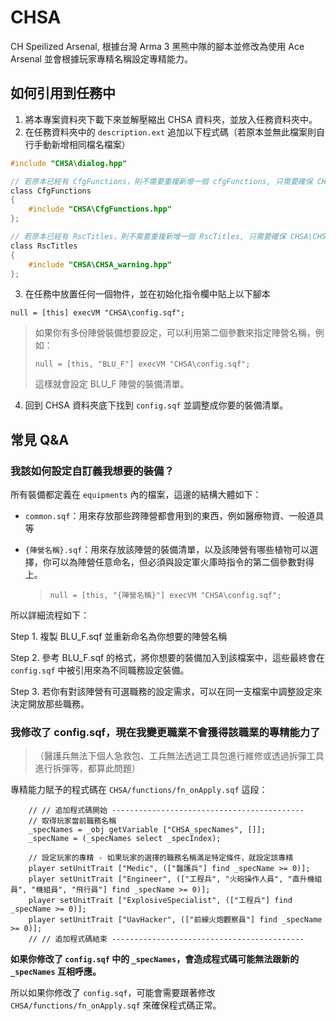 # CHSA
CH Speilized Arsenal, 根據台灣 Arma 3 黑熊中隊的腳本並修改為使用 Ace Arsenal 並會根據玩家專精名稱設定專精能力。

## 如何引用到任務中

1. 將本專案資料夾下載下來並解壓縮出 CHSA 資料夾，並放入任務資料夾中。
2. 在任務資料夾中的 `description.ext` 追加以下程式碼（若原本並無此檔案則自行手動新增相同檔名檔案）

```c
#include "CHSA\dialog.hpp"

// 若原本已經有 CfgFunctions，則不需要重複新增一個 cfgFunctions, 只需要確保 CHSA\CfgFunctions.hpp 有被引用即可
class CfgFunctions
{
    #include "CHSA\CfgFunctions.hpp"
};

// 若原本已經有 RscTitles，則不需要重複新增一個 RscTitles, 只需要確保 CHSA\CHSA_warning.hpp 有被引用即可
class RscTitles
{
    #include "CHSA\CHSA_warning.hpp"
};
```

3. 在任務中放置任何一個物件，並在初始化指令欄中貼上以下腳本

```sqf
null = [this] execVM "CHSA\config.sqf";
```

> 如果你有多份陣營裝備想要設定，可以利用第二個參數來指定陣營名稱，例如：  
>
> ```sqf
> null = [this, "BLU_F"] execVM "CHSA\config.sqf";
> ```
>
> 這樣就會設定 BLU_F 陣營的裝備清單。

4. 回到 CHSA 資料夾底下找到 `config.sqf` 並調整成你要的裝備清單。


## 常見 Q&A
### 我該如何設定自訂義我想要的裝備？

所有裝備都定義在 `equipments` 內的檔案，這邊的結構大體如下：

- `common.sqf`：用來存放那些跨陣營都會用到的東西，例如醫療物資、一般道具等
- `{陣營名稱}.sqf`：用來存放該陣營的裝備清單，以及該陣營有哪些植物可以選擇，你可以為陣營任意命名，但必須與設定軍火庫時指令的第二個參數對得上。  

    > ```sqf
    > null = [this, "{陣營名稱}"] execVM "CHSA\config.sqf";
    > ```

所以詳細流程如下：

Step 1. 複製 BLU_F.sqf 並重新命名為你想要的陣營名稱

Step 2. 參考 BLU_F.sqf 的格式，將你想要的裝備加入到該檔案中，這些最終會在 `config.sqf` 中被引用來為不同職務設定裝備。

Step 3. 若你有對該陣營有可選職務的設定需求，可以在同一支檔案中調整設定來決定開放那些職務。


### 我修改了 config.sqf，現在我變更職業不會獲得該職業的專精能力了
> （醫護兵無法下個人急救包、工兵無法透過工具包進行維修或透過拆彈工具進行拆彈等，都算此問題）

專精能力賦予的程式碼在 `CHSA/functions/fn_onApply.sqf` 這段：
```sqf
	// // 追加程式碼開始 -------------------------------------------
	// 取得玩家當前職務名稱
	_specNames = _obj getVariable ["CHSA_specNames", []];
	_specName = (_specNames select _specIndex);

	// 設定玩家的專精 - 如果玩家的選擇的職務名稱滿足特定條件，就設定該專精
	player setUnitTrait ["Medic", (["醫護兵"] find _specName >= 0)];
	player setUnitTrait ["Engineer", (["工程兵", "火砲操作人員", "直升機組員", "機組員", "飛行員"] find _specName >= 0)];
	player setUnitTrait ["ExplosiveSpecialist", (["工程兵"] find _specName >= 0)];
	player setUnitTrait ["UavHacker", (["前線火炮觀察員"] find _specName >= 0)];
	// // 追加程式碼結束 -------------------------------------------
```

**如果你修改了 `config.sqf` 中的 `_specNames`，會造成程式碼可能無法跟新的 `_specNames` 互相呼應。**

所以如果你修改了 `config.sqf`，可能會需要跟著修改 `CHSA/functions/fn_onApply.sqf` 來確保程式碼正常。

